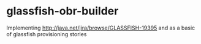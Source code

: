 glassfish-obr-builder
=====================

Implementing http://java.net/jira/browse/GLASSFISH-19395 and as a basic of glassfish provisioning stories